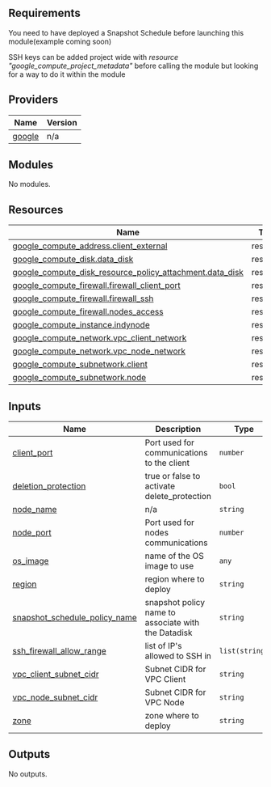 <!-- BEGIN_TF_DOCS -->
## Requirements
You need to have deployed a Snapshot Schedule before launching this module(example coming soon)

SSH keys can be added project wide with *resource "google_compute_project_metadata"* before calling the module but looking for a way to do it within the module


## Providers

| Name | Version |
|------|---------|
| <a name="provider_google"></a> [google](#provider\_google) | n/a |

## Modules

No modules.

## Resources

| Name | Type |
|------|------|
| [google_compute_address.client_external](https://registry.terraform.io/providers/hashicorp/google/latest/docs/resources/compute_address) | resource |
| [google_compute_disk.data_disk](https://registry.terraform.io/providers/hashicorp/google/latest/docs/resources/compute_disk) | resource |
| [google_compute_disk_resource_policy_attachment.data_disk](https://registry.terraform.io/providers/hashicorp/google/latest/docs/resources/compute_disk_resource_policy_attachment) | resource |
| [google_compute_firewall.firewall_client_port](https://registry.terraform.io/providers/hashicorp/google/latest/docs/resources/compute_firewall) | resource |
| [google_compute_firewall.firewall_ssh](https://registry.terraform.io/providers/hashicorp/google/latest/docs/resources/compute_firewall) | resource |
| [google_compute_firewall.nodes_access](https://registry.terraform.io/providers/hashicorp/google/latest/docs/resources/compute_firewall) | resource |
| [google_compute_instance.indynode](https://registry.terraform.io/providers/hashicorp/google/latest/docs/resources/compute_instance) | resource |
| [google_compute_network.vpc_client_network](https://registry.terraform.io/providers/hashicorp/google/latest/docs/resources/compute_network) | resource |
| [google_compute_network.vpc_node_network](https://registry.terraform.io/providers/hashicorp/google/latest/docs/resources/compute_network) | resource |
| [google_compute_subnetwork.client](https://registry.terraform.io/providers/hashicorp/google/latest/docs/resources/compute_subnetwork) | resource |
| [google_compute_subnetwork.node](https://registry.terraform.io/providers/hashicorp/google/latest/docs/resources/compute_subnetwork) | resource |

## Inputs

| Name | Description | Type | Default | Required |
|------|-------------|------|---------|:--------:|
| <a name="input_client_port"></a> [client\_port](#input\_client\_port) | Port used for communications to the client | `number` | `9702` | no |
| <a name="input_deletion_protection"></a> [deletion\_protection](#input\_deletion\_protection) | true or false to activate delete\_protection | `bool` | n/a | yes |
| <a name="input_node_name"></a> [node\_name](#input\_node\_name) | n/a | `string` | n/a | yes |
| <a name="input_node_port"></a> [node\_port](#input\_node\_port) | Port used for nodes communications | `number` | `9701` | no |
| <a name="input_os_image"></a> [os\_image](#input\_os\_image) | name of the OS image to use | `any` | n/a | yes |
| <a name="input_region"></a> [region](#input\_region) | region where to deploy | `string` | n/a | yes |
| <a name="input_snapshot_schedule_policy_name"></a> [snapshot\_schedule\_policy\_name](#input\_snapshot\_schedule\_policy\_name) | snapshot policy name to associate with the Datadisk | `string` | n/a | yes |
| <a name="input_ssh_firewall_allow_range"></a> [ssh\_firewall\_allow\_range](#input\_ssh\_firewall\_allow\_range) | list of IP's allowed to SSH in | `list(string)` | n/a | yes |
| <a name="input_vpc_client_subnet_cidr"></a> [vpc\_client\_subnet\_cidr](#input\_vpc\_client\_subnet\_cidr) | Subnet CIDR for VPC Client | `string` | n/a | yes |
| <a name="input_vpc_node_subnet_cidr"></a> [vpc\_node\_subnet\_cidr](#input\_vpc\_node\_subnet\_cidr) | Subnet CIDR for VPC Node | `string` | n/a | yes |
| <a name="input_zone"></a> [zone](#input\_zone) | zone where to deploy | `string` | n/a | yes |

## Outputs

No outputs.
<!-- END_TF_DOCS -->
